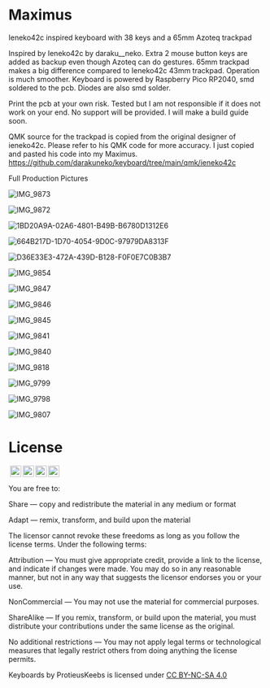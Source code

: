 # Maximus
Ieneko42c inspired keyboard with 38 keys and a 65mm Azoteq trackpad

Inspired by Ieneko42c by daraku__neko. Extra 2 mouse button keys are added as backup even though Azoteq can do gestures.
65mm trackpad makes a big difference compared to Ieneko42c 43mm trackpad. Operation is much smoother.
Keyboard is powered by Raspberry Pico RP2040, smd soldered to the pcb.  Diodes are also smd solder.

Print the pcb at your own risk. Tested but I am not responsible if it does not work on your end. No support will be provided. I will make a build guide soon.

QMK source for the trackpad is copied from the original designer of ieneko42c. Please refer to his QMK code for more accuracy. I just copied and pasted his code into my Maximus. https://github.com/darakuneko/keyboard/tree/main/qmk/ieneko42c

Full Production Pictures

![IMG_9873](https://github.com/protieusz/Maximus/assets/118025702/150c9ecf-06bd-4e93-9a97-fa1436af7d83)

![IMG_9872](https://github.com/protieusz/Maximus/assets/118025702/74bf31fa-2d37-4bdc-bc73-02cecf285dd1)

![1BD20A9A-02A6-4801-B49B-B6780D1312E6](https://github.com/protieusz/Maximus/assets/118025702/9d1430db-e5d1-4cee-a0ae-f13c6036c87f)

![664B217D-1D70-4054-9D0C-97979DA8313F](https://github.com/protieusz/Maximus/assets/118025702/eea7bb6d-c552-4fed-b868-e15ad618e43c)

![D36E33E3-472A-439D-B128-F0F0E7C0B3B7](https://github.com/protieusz/Maximus/assets/118025702/348b7394-d8a3-4aab-9c21-65053c15fe30)

![IMG_9854](https://github.com/protieusz/Maximus/assets/118025702/c5909ce0-4300-4276-8104-af13b412e836)

![IMG_9847](https://github.com/protieusz/Maximus/assets/118025702/43e3bd42-51f2-4e15-85ec-cb6cfb9cc8a2)

![IMG_9846](https://github.com/protieusz/Maximus/assets/118025702/f34c2e91-38d4-4297-bbe4-13143af8f9f8)

![IMG_9845](https://github.com/protieusz/Maximus/assets/118025702/12d1b323-eea2-4d20-8826-4537ad9841b6)

![IMG_9841](https://github.com/protieusz/Maximus/assets/118025702/4088b468-d975-4907-9481-253e504a26e2)

![IMG_9840](https://github.com/protieusz/Maximus/assets/118025702/6d0f2119-32e3-4176-a9a7-3409c0b3e1d9)

![IMG_9818](https://github.com/protieusz/Maximus/assets/118025702/1f437989-33f5-443a-a74b-defcbb0fa7bd)

![IMG_9799](https://github.com/protieusz/Maximus/assets/118025702/c37b0561-af0e-46d7-8cac-e2c8b2265725)

![IMG_9798](https://github.com/protieusz/Maximus/assets/118025702/3fbe6fbd-07f3-449c-a8bf-602e032efbeb)

![IMG_9807](https://github.com/protieusz/Maximus/assets/118025702/3023dd74-4ac8-4fa0-ba8c-c5e213535c58)


# License

<img style="height:22px!important;margin-left:3px;vertical-align:text-bottom;" src="https://mirrors.creativecommons.org/presskit/icons/cc.svg?ref=chooser-v1"><img style="height:22px!important;margin-left:3px;vertical-align:text-bottom;" src="https://mirrors.creativecommons.org/presskit/icons/by.svg?ref=chooser-v1"><img style="height:22px!important;margin-left:3px;vertical-align:text-bottom;" src="https://mirrors.creativecommons.org/presskit/icons/nc.svg?ref=chooser-v1"><img style="height:22px!important;margin-left:3px;vertical-align:text-bottom;" src="https://mirrors.creativecommons.org/presskit/icons/sa.svg?ref=chooser-v1"></a></p>

You are free to:

Share — copy and redistribute the material in any medium or format

Adapt — remix, transform, and build upon the material

The licensor cannot revoke these freedoms as long as you follow the license terms.
Under the following terms:

Attribution — You must give appropriate credit, provide a link to the license, and indicate if changes were made. You may do so in any reasonable manner, but not in any way that suggests the licensor endorses you or your use.

NonCommercial — You may not use the material for commercial purposes.

ShareAlike — If you remix, transform, or build upon the material, you must distribute your contributions under the same license as the original.

No additional restrictions — You may not apply legal terms or technological measures that legally restrict others from doing anything the license permits.

Keyboards by ProtieusKeebs is licensed under [CC BY-NC-SA 4.0](https://creativecommons.org/licenses/by-nc-sa/4.0/?ref=chooser-v1)
